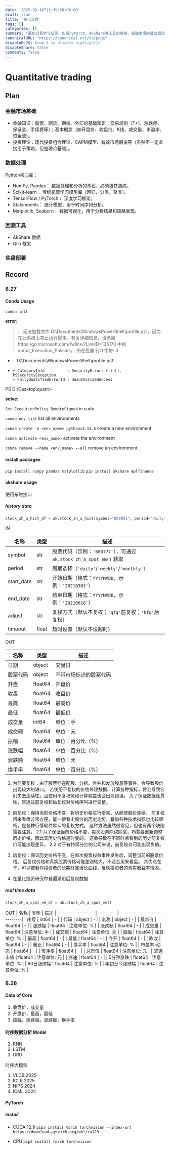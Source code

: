 ```yaml
---
date: '2025-09-16T13:39:38+08:00'
draft: true
title: '量化交易'
tags: []
categories: []
summary: "量化交易学习记录，包括Pytorch、AkShare等工具的使用，金融市场的基础概念，量化整体流程的操作步骤等等。"
canonicalURL: "https://canonical.url/to/page"
disableHLJS: true # to disable highlightjs
disableShare: false
comments: false
---
```


# Quantitative trading

## Plan

### 金融市场基础
- 金融知识：股票、期货、期权、外汇的基础知识；交易规则（T+1、涨跌停、保证金、手续费等）；基本概念（如开盘价、收盘价、K线、成交量、市盈率、资金流）。
- 投资理论：现代投资组合理论、CAPM模型、有效市场假说等（虽然不一定直接用于策略，但是理论基础）。

### 数据处理

Python核心库：

- NumPy, Pandas： 数据处理和分析的基石，必须极其熟练。
- Scikit-learn： 传统机器学习模型库（回归、分类、聚类）。
- TensorFlow / PyTorch： 深度学习框架。
- Statsmodels： 统计模型，用于时间序列分析。
- Matplotlib, Seaborn： 数据可视化，用于分析结果和策略表现。

### 回测工具

- AkShare 数据
- Qlib 框架

### 实盘部署

## Record

### 8.27

#### Conda Usage

`conda init`

**error:**

> . : 无法加载文件 D:\Documents\WindowsPowerShell\profile.ps1，因为在此系统上禁止运行脚本。有关详细信息，请参阅 https:/go.microsoft.com/fwlink/?LinkID=135170 中的 
about_Execution_Policies。
所在位置 行:1 字符: 3
+ . 'D:\Documents\WindowsPowerShell\profile.ps1'
+   ~~~~~~~~~~~~~~~~~~~~~~~~~~~~~~~~~~~~~~~~~~~~
    + CategoryInfo          : SecurityError: (:) []，PSSecurityException
    + FullyQualifiedErrorId : UnauthorizedAccess
PS D:\Desktop\quant> 

**solve:**

`Set-ExecutionPolicy RemoteSigned` in sudo

`conda env list` list all environments

`conda create -n <env_name> python=3.13.5` create a new environment

`conda activate <env_name>` activate the environment

`conda remove --name <env_name> --all` remove an environment 

#### install packages

`pip install numpy pandas matplotlib`
`pip install akshare mplfinance`

#### akshare usage

使用东财接口

##### history data

```python
stock_zh_a_hist_df = ak.stock_zh_a_hist(symbol="000001", period="daily", start_date="20170301", end_date='20240528', adjust="")
```

IN

| 名称       | 类型   | 描述                                                                 |
|------------|--------|---------------------------------------------------------------------|
| symbol     | str    | 股票代码（示例：`'603777'`），可通过 `ak.stock_zh_a_spot_em()` 获取    |
| period     | str    | 周期选择（`'daily'`/`'weekly'`/`'monthly'`）                         |
| start_date | str    | 开始日期（格式：`YYYYMMDD`，示例：`'20210301'`）                      |
| end_date   | str    | 结束日期（格式：`YYYYMMDD`，示例：`'20210616'`）                      |
| adjust     | str    | 复权方式（默认不复权；`'qfq'`前复权；`'hfq'`后复权）                   |
| timeout    | float  | 超时设置（默认不设超时）                                              |

OUT

| 名称       | 类型     | 描述                                       |
|------------|----------|--------------------------------------------|
| 日期       | object   | 交易日                                     |
| 股票代码   | object   | 不带市场标识的股票代码                     |
| 开盘       | float64  | 开盘价                                     |
| 收盘       | float64  | 收盘价                                     |
| 最高       | float64  | 最高价                                     |
| 最低       | float64  | 最低价                                     |
| 成交量     | int64    | 单位：手                                   |
| 成交额     | float64  | 单位：元                                   |
| 振幅       | float64  | 单位：百分比（%）                          |
| 涨跌幅     | float64  | 单位：百分比（%）                          |
| 涨跌额     | float64  | 单位：元                                   |
| 换手率     | float64  | 单位：百分比（%）                          |


1. 为何要复权：由于股票存在配股、分拆、合并和发放股息等事件，会导致股价出现较大的缺口。 若使用不复权的价格处理数据、计算各种指标，将会导致它们失去连续性，且使用不复权价格计算收益也会出现错误。 为了保证数据连贯性，常通过前复权和后复权对价格序列进行调整。

2. 前复权：保持当前价格不变，将历史价格进行增减，从而使股价连续。 前复权用来看盘非常方便，能一眼看出股价的历史走势，叠加各种技术指标也比较顺畅，是各种行情软件默认的复权方式。 这种方法虽然很常见，但也有两个缺陷需要注意。
    2.1 为了保证当前价格不变，每次股票除权除息，均需要重新调整历史价格，因此其历史价格是时变的。 这会导致在不同时点看到的历史前复权价可能出现差异。
    2.2 对于有持续分红的公司来说，前复权价可能出现负值。

3. 后复权：保证历史价格不变，在每次股票权益事件发生后，调整当前的股票价格。 后复权价格和真实股票价格可能差别较大，不适合用来看盘。 其优点在于，可以被看作投资者的长期财富增长曲线，反映投资者的真实收益率情况。

4. 在量化投资研究中普遍采用后复权数据

##### real time data

```python
stock_zh_a_spot_em_df = ak.stock_zh_a_spot_em()
```

OUT
| 名称             | 类型     | 描述                         |
|------------------|----------|------------------------------|
| 序号             | int64    | -                            |
| 代码             | object   | -                            |
| 名称             | object   | -                            |
| 最新价           | float64  | -                            |
| 涨跌幅           | float64  | 注意单位: %                  |
| 涨跌额           | float64  | -                            |
| 成交量           | float64  | 注意单位: 手                 |
| 成交额           | float64  | 注意单位: 元                 |
| 振幅             | float64  | 注意单位: %                  |
| 最高             | float64  | -                            |
| 最低             | float64  | -                            |
| 今开             | float64  | -                            |
| 昨收             | float64  | -                            |
| 量比             | float64  | -                            |
| 换手率           | float64  | 注意单位: %                  |
| 市盈率-动态      | float64  | -                            |
| 市净率           | float64  | -                            |
| 总市值           | float64  | 注意单位: 元                 |
| 流通市值         | float64  | 注意单位: 元                 |
| 涨速             | float64  | -                            |
| 5分钟涨跌        | float64  | 注意单位: %                  |
| 60日涨跌幅       | float64  | 注意单位: %                  |
| 年初至今涨跌幅   | float64  | 注意单位: %                  |


### 8.28

#### Data of Core

1. 收盘价，成交量
2. 开盘价，最高，最低
3. 振幅，涨跌幅，涨跌额，换手率

#### 时序数据分析 Model

1. RNN
2. LSTM
3. GRU
   
时序大模型
1. VLDB 2025
2. ICLR 2025
3. NIPS 2024
4. ICML 2024

#### PyTorch

##### install 

- CUDA 12.9
`pip3 install torch torchvision --index-url https://download.pytorch.org/whl/cu129`

- CPU
`pip3 install torch torchvision`